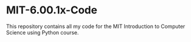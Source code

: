 # MIT-6.00.1x-Code

This repository contains all my code for the MIT Introduction to Computer Science using Python course.
